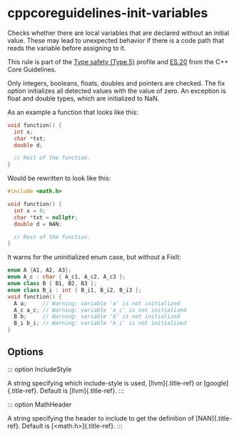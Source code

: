 # cppcoreguidelines-init-variables

Checks whether there are local variables that are declared without an
initial value. These may lead to unexpected behavior if there is a code
path that reads the variable before assigning to it.

This rule is part of the [Type safety
(Type.5)](https://isocpp.github.io/CppCoreGuidelines/CppCoreGuidelines#Pro-type-init)
profile and
[ES.20](https://isocpp.github.io/CppCoreGuidelines/CppCoreGuidelines#Res-always)
from the C++ Core Guidelines.

Only integers, booleans, floats, doubles and pointers are checked. The
fix option initializes all detected values with the value of zero. An
exception is float and double types, which are initialized to NaN.

As an example a function that looks like this:

```c++
void function() {
  int x;
  char *txt;
  double d;

  // Rest of the function.
}
```

Would be rewritten to look like this:

```c++
#include <math.h>

void function() {
  int x = 0;
  char *txt = nullptr;
  double d = NAN;

  // Rest of the function.
}
```

It warns for the uninitialized enum case, but without a FixIt:

```c++
enum A {A1, A2, A3};
enum A_c : char { A_c1, A_c2, A_c3 };
enum class B { B1, B2, B3 };
enum class B_i : int { B_i1, B_i2, B_i3 };
void function() {
  A a;     // Warning: variable 'a' is not initialized
  A_c a_c; // Warning: variable 'a_c' is not initialized
  B b;     // Warning: variable 'b' is not initialized
  B_i b_i; // Warning: variable 'b_i' is not initialized
}
```

## Options

::: option
IncludeStyle

A string specifying which include-style is used, [llvm]{.title-ref} or
[google]{.title-ref}. Default is [llvm]{.title-ref}.
:::

::: option
MathHeader

A string specifying the header to include to get the definition of
[NAN]{.title-ref}. Default is [\<math.h\>]{.title-ref}.
:::
